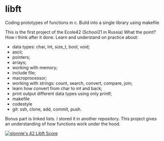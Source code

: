 # libft
Coding prototypes of functions in c. Build into a single library using makefile

This is the first project of the Ecole42 (School21 in Russia)
What the point?
How i think after it done. Learn and understand on practice about:
  - data types: char, int, size_t, bool, void;
  - ascii;
  - pointers;
  - arrays;
  - working with memory;
  - include file;
  - macroprocessor;
  - working with strings: count, search, convert, compare, join;
  - learn how convert from char to int and back;
  - print output different data types using only printf;
  - makefile
  - codestyle
  - git: ssh, clone, add, commit, push.

Bonus part is linked lists. I stored it in another repository.
This project gives an understanding of how functions work under the hood.

[![slonnie's 42 Libft Score](https://badge42.vercel.app/api/v2/cl2ozuzd5003008jlvxigflcw/project/2364996)](https://github.com/JaeSeoKim/badge42)

